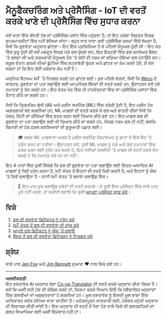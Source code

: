 <!--
CO_OP_TRANSLATOR_METADATA:
{
  "original_hash": "3764e089adf2d5801272bc0895f8498b",
  "translation_date": "2025-08-27T10:06:42+00:00",
  "source_file": "4-manufacturing/README.md",
  "language_code": "pa"
}
-->
# ਮੈਨੂਫੈਕਚਰਿੰਗ ਅਤੇ ਪ੍ਰੋਸੈਸਿੰਗ - IoT ਦੀ ਵਰਤੋਂ ਕਰਕੇ ਖਾਣੇ ਦੀ ਪ੍ਰੋਸੈਸਿੰਗ ਵਿੱਚ ਸੁਧਾਰ ਕਰਨਾ

ਜਦੋਂ ਖਾਣਾ ਇੱਕ ਕੇਂਦਰੀ ਹੱਬ ਜਾਂ ਪ੍ਰੋਸੈਸਿੰਗ ਪਲਾਂਟ ਵਿੱਚ ਪਹੁੰਚਦਾ ਹੈ, ਤਾਂ ਇਹ ਹਮੇਸ਼ਾ ਸਿਫ਼ਰਤ ਸਿਰਫ਼ ਸੁਪਰਮਾਰਕੀਟਾਂ ਵਿੱਚ ਨਹੀਂ ਭੇਜਿਆ ਜਾਂਦਾ। ਬਹੁਤ ਵਾਰ ਖਾਣਾ ਕਈ ਪ੍ਰੋਸੈਸਿੰਗ ਕਦਮਾਂ ਵਿੱਚੋਂ ਲੰਘਦਾ ਹੈ, ਜਿਵੇਂ ਕਿ ਗੁਣਵੱਤਾ ਅਨੁਸਾਰ ਛਾਂਟਣਾ। ਇਹ ਇੱਕ ਪ੍ਰਕਿਰਿਆ ਹੈ ਜੋ ਪਹਿਲਾਂ ਮੈਨੂਅਲ ਹੁੰਦੀ ਸੀ - ਇਹ ਖੇਤ ਵਿੱਚ ਸ਼ੁਰੂ ਹੁੰਦੀ ਸੀ ਜਦੋਂ ਮਜ਼ਦੂਰ ਸਿਰਫ਼ ਪੱਕੇ ਫਲ ਚੁੱਕਦੇ ਸਨ, ਫਿਰ ਫੈਕਟਰੀ ਵਿੱਚ ਫਲ ਕਨਵੇਅਰ ਬੈਲਟ 'ਤੇ ਚਲਦਾ ਸੀ ਅਤੇ ਕਰਮਚਾਰੀ ਮੈਨੂਅਲ ਤੌਰ 'ਤੇ ਕੋਈ ਵੀ ਨਰਮ ਜਾਂ ਸੜਿਆ ਹੋਇਆ ਫਲ ਹਟਾਉਂਦੇ ਸਨ। ਸਕੂਲ ਦੌਰਾਨ ਗਰਮੀ ਦੀਆਂ ਛੁੱਟੀਆਂ ਵਿੱਚ ਸਟ੍ਰਾਬੇਰੀ ਚੁੱਕਣ ਅਤੇ ਛਾਂਟਣ ਦਾ ਕੰਮ ਕਰਦੇ ਹੋਏ, ਮੈਂ ਦੱਸ ਸਕਦਾ ਹਾਂ ਕਿ ਇਹ ਕੋਈ ਮਜ਼ੇਦਾਰ ਕੰਮ ਨਹੀਂ ਹੈ।

ਅਧੁਨਿਕ ਸੈਟਅਪ IoT 'ਤੇ ਨਿਰਭਰ ਕਰਦੇ ਹਨ ਛਾਂਟਣ ਲਈ। ਕੁਝ ਪਹਿਲੇ ਜੰਤਰਾਂ, ਜਿਵੇਂ ਕਿ [Weco](https://wecotek.com) ਦੇ ਸਾਰਟਰ, ਗੁਣਵੱਤਾ ਦਾ ਪਤਾ ਲਗਾਉਣ ਲਈ ਆਪਟੀਕਲ ਸੈਂਸਰਾਂ ਦੀ ਵਰਤੋਂ ਕਰਦੇ ਹਨ, ਉਦਾਹਰਨ ਵਜੋਂ ਹਰੇ ਟਮਾਟਰਾਂ ਨੂੰ ਰੱਦ ਕਰਦੇ ਹਨ। ਇਹ ਜੰਤਰ ਖੇਤ ਵਿੱਚ ਹੀ ਹਾਰਵੇਸਟਰਾਂ ਵਿੱਚ ਜਾਂ ਪ੍ਰੋਸੈਸਿੰਗ ਪਲਾਂਟਾਂ ਵਿੱਚ ਤੈਨਾਤ ਕੀਤੇ ਜਾ ਸਕਦੇ ਹਨ।

ਜਿਵੇਂ ਕਿ ਕ੍ਰਿਤਰਿਮ ਬੁੱਧੀ (AI) ਅਤੇ ਮਸ਼ੀਨ ਲਰਨਿੰਗ (ML) ਵਿੱਚ ਤਰੱਕੀ ਹੁੰਦੀ ਹੈ, ਇਹ ਮਸ਼ੀਨ ਹੋਰ ਅਗਰਗਾਮੀ ਬਣ ਸਕਦੀਆਂ ਹਨ, ML ਮਾਡਲਾਂ ਦੀ ਵਰਤੋਂ ਕਰਕੇ ਜੋ ਫਲ ਅਤੇ ਬਾਹਰੀ ਚੀਜ਼ਾਂ ਜਿਵੇਂ ਕਿ ਪੱਥਰ, ਮਿੱਟੀ ਜਾਂ ਕੀੜਿਆਂ ਵਿੱਚ ਫਰਕ ਕਰਨ ਲਈ ਤਿਆਰ ਕੀਤੇ ਗਏ ਹਨ। ਇਹ ਮਾਡਲ ਫਲ ਦੀ ਗੁਣਵੱਤਾ ਦਾ ਪਤਾ ਲਗਾਉਣ ਲਈ ਵੀ ਤਿਆਰ ਕੀਤੇ ਜਾ ਸਕਦੇ ਹਨ, ਸਿਰਫ਼ ਨਰਮ ਫਲ ਹੀ ਨਹੀਂ, ਬਲਕਿ ਬਿਮਾਰੀ ਜਾਂ ਹੋਰ ਫਸਲ ਸਮੱਸਿਆਵਾਂ ਦੀ ਸ਼ੁਰੂਆਤੀ ਪਛਾਣ ਲਈ।

> 🎓 ਸ਼ਬਦ *ML ਮਾਡਲ* ਦਾ ਅਰਥ ਹੈ ਮਸ਼ੀਨ ਲਰਨਿੰਗ ਸੌਫਟਵੇਅਰ ਨੂੰ ਡਾਟਾ ਦੇ ਇੱਕ ਸੈੱਟ 'ਤੇ ਟ੍ਰੇਨ ਕਰਨ ਦਾ ਨਤੀਜਾ। ਉਦਾਹਰਨ ਵਜੋਂ, ਤੁਸੀਂ ML ਮਾਡਲ ਨੂੰ ਪੱਕੇ ਅਤੇ ਕੱਚੇ ਟਮਾਟਰਾਂ ਵਿੱਚ ਫਰਕ ਕਰਨ ਲਈ ਟ੍ਰੇਨ ਕਰ ਸਕਦੇ ਹੋ, ਫਿਰ ਨਵੀਆਂ ਤਸਵੀਰਾਂ 'ਤੇ ਮਾਡਲ ਦੀ ਵਰਤੋਂ ਕਰਕੇ ਦੇਖ ਸਕਦੇ ਹੋ ਕਿ ਟਮਾਟਰ ਪੱਕੇ ਹਨ ਜਾਂ ਨਹੀਂ।

ਇਹ 4 ਪਾਠਾਂ ਵਿੱਚ ਤੁਸੀਂ ਸਿੱਖੋਗੇ ਕਿ ਫਲ ਦੀ ਗੁਣਵੱਤਾ ਦਾ ਪਤਾ ਲਗਾਉਣ ਲਈ ਚਿੱਤਰ-ਅਧਾਰਿਤ AI ਮਾਡਲਾਂ ਨੂੰ ਕਿਵੇਂ ਟ੍ਰੇਨ ਕਰਨਾ ਹੈ, IoT ਜੰਤਰ ਤੋਂ ਇਹਨਾਂ ਦੀ ਵਰਤੋਂ ਕਿਵੇਂ ਕਰਨੀ ਹੈ, ਅਤੇ ਇਹਨਾਂ ਨੂੰ ਐਜ 'ਤੇ ਕਿਵੇਂ ਚਲਾਉਣਾ ਹੈ - ਯਾਨੀ IoT ਜੰਤਰ 'ਤੇ ਬਜਾਏ ਕਲਾਉਡ ਵਿੱਚ।

> 💁 ਇਹ ਪਾਠ ਕੁਝ ਕਲਾਉਡ ਸਰੋਤਾਂ ਦੀ ਵਰਤੋਂ ਕਰਨਗੇ। ਜੇ ਤੁਸੀਂ ਇਸ ਪ੍ਰੋਜੈਕਟ ਵਿੱਚ ਸਾਰੇ ਪਾਠ ਪੂਰੇ ਨਹੀਂ ਕਰਦੇ, ਤਾਂ ਯਕੀਨੀ ਬਣਾਓ ਕਿ ਤੁਸੀਂ [ਆਪਣਾ ਪ੍ਰੋਜੈਕਟ ਸਾਫ਼ ਕਰੋ](../clean-up.md)।

## ਵਿਸ਼ੇ

1. [ਫਲ ਦੀ ਗੁਣਵੱਤਾ ਡਿਟੈਕਟਰ ਨੂੰ ਟ੍ਰੇਨ ਕਰੋ](./lessons/1-train-fruit-detector/README.md)
1. [IoT ਜੰਤਰ ਤੋਂ ਫਲ ਦੀ ਗੁਣਵੱਤਾ ਦੀ ਜਾਂਚ ਕਰੋ](./lessons/2-check-fruit-from-device/README.md)
1. [ਆਪਣੇ ਫਲ ਡਿਟੈਕਟਰ ਨੂੰ ਐਜ 'ਤੇ ਚਲਾਓ](./lessons/3-run-fruit-detector-edge/README.md)
1. [ਸੈਂਸਰ ਤੋਂ ਫਲ ਦੀ ਗੁਣਵੱਤਾ ਡਿਟੈਕਸ਼ਨ ਨੂੰ ਟ੍ਰਿਗਰ ਕਰੋ](./lessons/4-trigger-fruit-detector/README.md)

## ਸ਼੍ਰੇਯ

ਸਾਰੇ ਪਾਠ [Jen Fox](https://github.com/jenfoxbot) ਅਤੇ [Jim Bennett](https://GitHub.com/JimBobBennett) ਦੁਆਰਾ ♥️ ਨਾਲ ਲਿਖੇ ਗਏ ਹਨ।

---

**ਅਸਵੀਕਰਤੀ**:  
ਇਹ ਦਸਤਾਵੇਜ਼ AI ਅਨੁਵਾਦ ਸੇਵਾ [Co-op Translator](https://github.com/Azure/co-op-translator) ਦੀ ਵਰਤੋਂ ਕਰਕੇ ਅਨੁਵਾਦ ਕੀਤਾ ਗਿਆ ਹੈ। ਜਦੋਂ ਕਿ ਅਸੀਂ ਸਹੀ ਹੋਣ ਦੀ ਕੋਸ਼ਿਸ਼ ਕਰਦੇ ਹਾਂ, ਕਿਰਪਾ ਕਰਕੇ ਧਿਆਨ ਦਿਓ ਕਿ ਸਵੈਚਾਲਿਤ ਅਨੁਵਾਦਾਂ ਵਿੱਚ ਗਲਤੀਆਂ ਜਾਂ ਅਸੁਚਤਤਾਵਾਂ ਹੋ ਸਕਦੀਆਂ ਹਨ। ਮੂਲ ਦਸਤਾਵੇਜ਼ ਨੂੰ ਇਸਦੀ ਮੂਲ ਭਾਸ਼ਾ ਵਿੱਚ ਅਧਿਕਾਰਤ ਸਰੋਤ ਮੰਨਿਆ ਜਾਣਾ ਚਾਹੀਦਾ ਹੈ। ਮਹੱਤਵਪੂਰਨ ਜਾਣਕਾਰੀ ਲਈ, ਪੇਸ਼ੇਵਰ ਮਨੁੱਖੀ ਅਨੁਵਾਦ ਦੀ ਸਿਫਾਰਸ਼ ਕੀਤੀ ਜਾਂਦੀ ਹੈ। ਇਸ ਅਨੁਵਾਦ ਦੀ ਵਰਤੋਂ ਤੋਂ ਪੈਦਾ ਹੋਣ ਵਾਲੇ ਕਿਸੇ ਵੀ ਗਲਤਫਹਿਮੀ ਜਾਂ ਗਲਤ ਵਿਆਖਿਆ ਲਈ ਅਸੀਂ ਜ਼ਿੰਮੇਵਾਰ ਨਹੀਂ ਹਾਂ।
